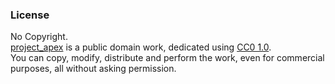 


### License
No Copyright.  
[project_apex](https://github.com/parkdongsam/project_apex) is a public domain work, dedicated using [CC0 1.0](https://creativecommons.org/publicdomain/zero/1.0/).  
You can copy, modify, distribute and perform the work, even for commercial purposes, all without asking permission.
